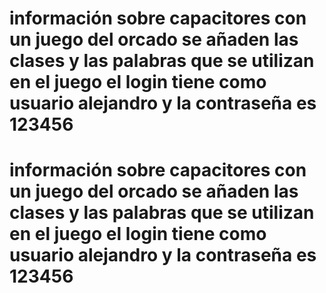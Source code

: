 # información sobre capacitores con un juego del orcado se añaden las clases y las palabras que se utilizan en el juego el login tiene como usuario alejandro y la contraseña es 123456
# información sobre capacitores con un juego del orcado se añaden las clases y las palabras que se utilizan en el juego el login tiene como usuario alejandro y la contraseña es 123456
